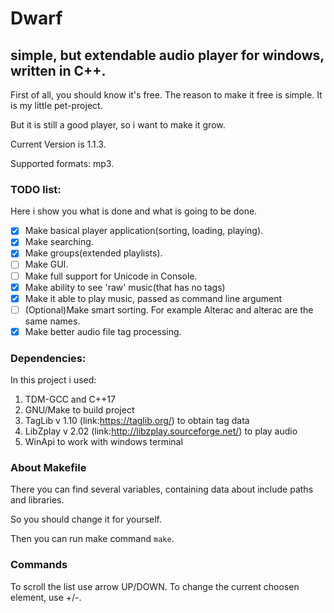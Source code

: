 # Dwarf
## simple, but extendable audio player for windows, written in C++.

First of all, you should know it's free. The reason to make it free is simple. It is my little pet-project.

But it is still a good player, so i want to make it grow.

Current Version is 1.1.3.

Supported formats: mp3.

### TODO list:
Here i show you what is done and what is going to be done.
- [x] Make basical player application(sorting, loading, playing).
- [x] Make searching.
- [x] Make groups(extended playlists).
- [ ] Make GUI.
- [ ] Make full support for Unicode in Console.
- [x] Make ability to see 'raw' music(that has no tags)
- [x] Make it able to play music, passed as command line argument
- [ ] (Optional)Make smart sorting. For example Alterac and alterac are the same names.
- [x] Make better audio file tag processing.

### Dependencies:
In this project i used:

1. TDM-GCC and C++17
2. GNU/Make to build project
3. TagLib v 1.10 (link:https://taglib.org/) to obtain tag data
4. LibZplay v 2.02 (link:http://libzplay.sourceforge.net/) to play audio
5. WinApi to work with windows terminal

### About Makefile

There you can find several variables, containing data about include paths and libraries.

So you should change it for yourself.

Then you can run make command `make`.

### Commands

To scroll the list use arrow UP/DOWN.
To change the current choosen element, use +/-.

